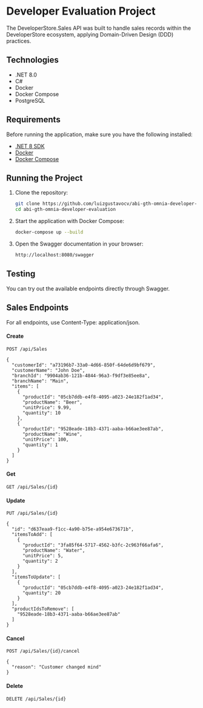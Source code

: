 # Developer Evaluation Project

The DeveloperStore.Sales API was built to handle sales records within the DeveloperStore ecosystem, applying Domain-Driven Design (DDD) practices.

## Technologies

- .NET 8.0
- C#
- Docker
- Docker Compose
- PostgreSQL

## Requirements

Before running the application, make sure you have the following installed:

- [.NET 8 SDK](https://dotnet.microsoft.com/en-us/download)
- [Docker](https://www.docker.com/)
- [Docker Compose](https://docs.docker.com/compose/)

## Running the Project

1. Clone the repository:
   ```bash
   git clone https://github.com/luizgustavocv/abi-gth-omnia-developer-evaluation
   cd abi-gth-omnia-developer-evaluation
   ```

2. Start the application with Docker Compose:
   ```bash
   docker-compose up --build
   ```
3. Open the Swagger documentation in your browser:
   ```bash
   http://localhost:8080/swagger
   ```

## Testing

You can try out the available endpoints directly through Swagger.

## Sales Endpoints

For all endpoints, use Content-Type: application/json.

#### Create
```http
POST /api/Sales

{
  "customerId": "a73196b7-33a0-4d66-850f-64de6d9bf679",
  "customerName": "John Doe",
  "branchId": "9904ab36-121b-4844-96a3-f9df3e85ee8a",
  "branchName": "Main",
  "items": [
    {
      "productId": "05cb7ddb-e4f8-4095-a023-24e182f1ad34",
      "productName": "Beer",
      "unitPrice": 9.99,
      "quantity": 10
    },
	{
      "productId": "9528eade-18b3-4371-aaba-b66ae3ee87ab",
      "productName": "Wine",
      "unitPrice": 100,
      "quantity": 1
    }
  ]
}
```

#### Get
```http
GET /api/Sales/{id}
```

#### Update
```http
PUT /api/Sales/{id}

{
  "id": "d637eaa9-f1cc-4a90-b75e-a954e673671b",
  "itemsToAdd": [
    {
      "productId": "3fa85f64-5717-4562-b3fc-2c963f66afa6",
      "productName": "Water",
      "unitPrice": 5,
      "quantity": 2
    }
  ],
  "itemsToUpdate": [
    {
      "productId": "05cb7ddb-e4f8-4095-a023-24e182f1ad34",
      "quantity": 20
    }
  ],
  "productIdsToRemove": [
    "9528eade-18b3-4371-aaba-b66ae3ee87ab"
  ]
}
```

#### Cancel
```http
POST /api/Sales/{id}/cancel

{
  "reason": "Customer changed mind"
}
```

#### Delete
```http
DELETE /api/Sales/{id}
```